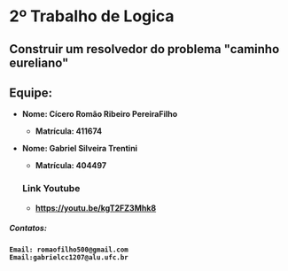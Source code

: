# <b>2º Trabalho de Logica<b>

## Construir um resolvedor do problema "caminho eureliano"

## Equipe:
- Nome: Cícero Romão Ribeiro PereiraFilho
    - Matrícula: 411674
- Nome: Gabriel Silveira Trentini
    - Matrícula: 404497


    ### Link Youtube
    - https://youtu.be/kgT2FZ3Mhk8

##### Contatos:
    Email: romaofilho500@gmail.com
    Email:gabrielcc1207@alu.ufc.br